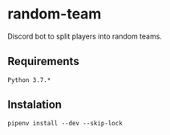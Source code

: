 # random-team

Discord bot to split players into random teams.

## Requirements
`Python 3.7.*`

## Instalation
```pip install pipenv
pipenv install --dev --skip-lock
```
